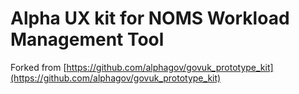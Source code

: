 # Alpha UX kit for NOMS Workload Management Tool

Forked from [https://github.com/alphagov/govuk_prototype_kit](https://github.com/alphagov/govuk_prototype_kit)
